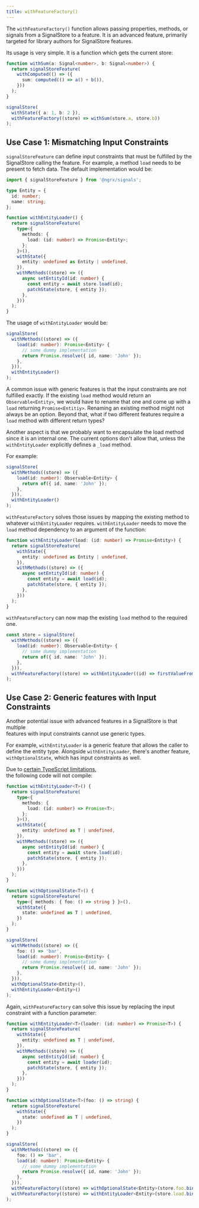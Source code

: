 ```yaml
---
title: withFeatureFactory()
---
```


The `withFeatureFactory()` function allows passing properties, methods, or signals from a SignalStore to a feature. It is an advanced feature, primarily targeted for library authors for SignalStore features.

Its usage is very simple. It is a function which gets the current store:

```typescript
function withSum(a: Signal<number>, b: Signal<number>) {
  return signalStoreFeature(
    withComputed(() => ({
      sum: computed(() => a() + b()),
    }))
  );
}

signalStore(
  withState({ a: 1, b: 2 }),
  withFeatureFactory((store) => withSum(store.a, store.b))
);
```

## Use Case 1: Mismatching Input Constraints

`signalStoreFeature` can define input constraints that must be fulfilled by the SignalStore calling the feature. For example, a method `load` needs to be present to fetch data. The default implementation would be:

```typescript
import { signalStoreFeature } from '@ngrx/signals';

type Entity = {
  id: number;
  name: string;
};

function withEntityLoader() {
  return signalStoreFeature(
    type<{
      methods: {
        load: (id: number) => Promise<Entity>;
      };
    }>(),
    withState({
      entity: undefined as Entity | undefined,
    }),
    withMethods((store) => ({
      async setEntityId(id: number) {
        const entity = await store.load(id);
        patchState(store, { entity });
      },
    }))
  );
}
```

The usage of `withEntityLoader` would be:

```typescript
signalStore(
  withMethods((store) => ({
    load(id: number): Promise<Entity> {
      // some dummy implementation
      return Promise.resolve({ id, name: 'John' });
    },
  })),
  withEntityLoader()
);
```

A common issue with generic features is that the input constraints are not fulfilled exactly. If the existing `load` method would return an `Observable<Entity>`, we would have to rename that one and come up with a `load` returning `Promise<Entitiy>`. Renaming an existing method might not always be an option. Beyond that, what if two different features require a `load` method with different return types?

Another aspect is that we probably want to encapsulate the load method since it is an internal one. The current options don't allow that, unless the `withEntityLoader` explicitly defines a `_load` method.

For example:

```typescript
signalStore(
  withMethods((store) => ({
    load(id: number): Observable<Entity> {
      return of({ id, name: 'John' });
    },
  })),
  withEntityLoader()
);
```

`withFeatureFactory` solves those issues by mapping the existing method to whatever `withEntityLoader` requires. `withEntityLoader` needs to move the `load` method dependency to an argument of the function:

```typescript
function withEntityLoader(load: (id: number) => Promise<Entity>) {
  return signalStoreFeature(
    withState({
      entity: undefined as Entity | undefined,
    }),
    withMethods((store) => ({
      async setEntityId(id: number) {
        const entity = await load(id);
        patchState(store, { entity });
      },
    }))
  );
}
```

`withFeatureFactory` can now map the existing `load` method to the required one.

```typescript
const store = signalStore(
  withMethods((store) => ({
    load(id: number): Observable<Entity> {
      // some dummy implementation
      return of({ id, name: 'John' });
    },
  })),
  withFeatureFactory((store) => withEntityLoader((id) => firstValueFrom(store.load(id))))
);
```

## Use Case 2: Generic features with Input Constraints

Another potential issue with advanced features in a SignalStore is that multiple  
features with input constraints cannot use generic types.

For example, `withEntityLoader` is a generic feature that allows the caller to  
define the entity type. Alongside `withEntityLoader`, there's another feature,  
`withOptionalState`, which has input constraints as well.

Due to [certain TypeScript limitations](https://ngrx.io/guide/signals/signal-store/custom-store-features#known-typescript-issues),  
the following code will not compile:

```typescript
function withEntityLoader<T>() {
  return signalStoreFeature(
    type<{
      methods: {
        load: (id: number) => Promise<T>;
      };
    }>(),
    withState({
      entity: undefined as T | undefined,
    }),
    withMethods((store) => ({
      async setEntityId(id: number) {
        const entity = await store.load(id);
        patchState(store, { entity });
      },
    }))
  );
}

function withOptionalState<T>() {
  return signalStoreFeature(
    type<{ methods: { foo: () => string } }>(),
    withState({
      state: undefined as T | undefined,
    })
  );
}

signalStore(
  withMethods((store) => ({
    foo: () => 'bar',
    load(id: number): Promise<Entity> {
      // some dummy implementation
      return Promise.resolve({ id, name: 'John' });
    },
  })),
  withOptionalState<Entity>(),
  withEntityLoader<Entity>()
);
```

Again, `withFeatureFactory` can solve this issue by replacing the input constraint with a function parameter:

```typescript
function withEntityLoader<T>(loader: (id: number) => Promise<T>) {
  return signalStoreFeature(
    withState({
      entity: undefined as T | undefined,
    }),
    withMethods((store) => ({
      async setEntityId(id: number) {
        const entity = await loader(id);
        patchState(store, { entity });
      },
    }))
  );
}

function withOptionalState<T>(foo: () => string) {
  return signalStoreFeature(
    withState({
      state: undefined as T | undefined,
    })
  );
}

signalStore(
  withMethods((store) => ({
    foo: () => 'bar',
    load(id: number): Promise<Entity> {
      // some dummy implementation
      return Promise.resolve({ id, name: 'John' });
    },
  })),
  withFeatureFactory((store) => withOptionalState<Entity>(store.foo.bind(store))),
  withFeatureFactory((store) => withEntityLoader<Entity>(store.load.bind(store)))
);
```

